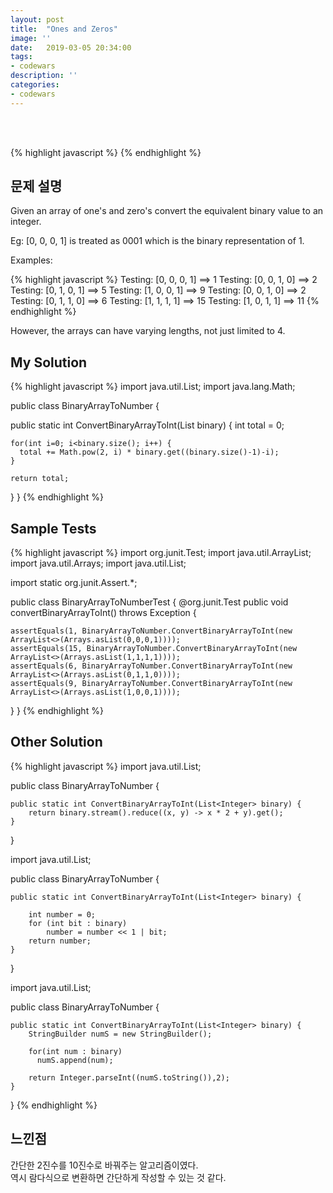 ```yaml
---
layout: post
title:  "Ones and Zeros"
image: ''
date:   2019-03-05 20:34:00
tags:
- codewars
description: ''
categories:
- codewars
---
```


<br/>
<br/>

{% highlight javascript %}
{% endhighlight %}

## 문제 설명
Given an array of one's and zero's convert the equivalent binary value to an integer.<br/>

Eg: [0, 0, 0, 1] is treated as 0001 which is the binary representation of 1.<br/>

Examples:<br/>

{% highlight javascript %}
Testing: [0, 0, 0, 1] ==> 1
Testing: [0, 0, 1, 0] ==> 2
Testing: [0, 1, 0, 1] ==> 5
Testing: [1, 0, 0, 1] ==> 9
Testing: [0, 0, 1, 0] ==> 2
Testing: [0, 1, 1, 0] ==> 6
Testing: [1, 1, 1, 1] ==> 15
Testing: [1, 0, 1, 1] ==> 11
{% endhighlight %}

However, the arrays can have varying lengths, not just limited to 4.<br/>

## My Solution
{% highlight javascript %}
import java.util.List;
import java.lang.Math;

public class BinaryArrayToNumber {

  public static int ConvertBinaryArrayToInt(List<Integer> binary) {
    int total = 0;
    
    for(int i=0; i<binary.size(); i++) {
      total += Math.pow(2, i) * binary.get((binary.size()-1)-i);
    }
    
    return total;
  }
}
{% endhighlight %}

## Sample Tests
{% highlight javascript %}
import org.junit.Test;
import java.util.ArrayList;
import java.util.Arrays;
import java.util.List;

import static org.junit.Assert.*;

public class BinaryArrayToNumberTest {
  @org.junit.Test
  public void convertBinaryArrayToInt() throws Exception {

    assertEquals(1, BinaryArrayToNumber.ConvertBinaryArrayToInt(new ArrayList<>(Arrays.asList(0,0,0,1))));
    assertEquals(15, BinaryArrayToNumber.ConvertBinaryArrayToInt(new ArrayList<>(Arrays.asList(1,1,1,1))));
    assertEquals(6, BinaryArrayToNumber.ConvertBinaryArrayToInt(new ArrayList<>(Arrays.asList(0,1,1,0))));
    assertEquals(9, BinaryArrayToNumber.ConvertBinaryArrayToInt(new ArrayList<>(Arrays.asList(1,0,0,1))));
  }
}
{% endhighlight %}

## Other Solution
{% highlight javascript %}
import java.util.List;

public class BinaryArrayToNumber {

    public static int ConvertBinaryArrayToInt(List<Integer> binary) {
        return binary.stream().reduce((x, y) -> x * 2 + y).get();
    }
}

import java.util.List;

public class BinaryArrayToNumber {

    public static int ConvertBinaryArrayToInt(List<Integer> binary) {
        
        int number = 0;
        for (int bit : binary)
            number = number << 1 | bit;
        return number;
    }
}

import java.util.List;

public class BinaryArrayToNumber {

    public static int ConvertBinaryArrayToInt(List<Integer> binary) {
        StringBuilder numS = new StringBuilder();
        
        for(int num : binary)
          numS.append(num);
        
        return Integer.parseInt((numS.toString()),2);
    }
}
{% endhighlight %}

## 느낀점
간단한 2진수를 10진수로 바꿔주는 알고리즘이였다.<br/>
역시 람다식으로 변환하면 간단하게 작성할 수 있는 것 같다.